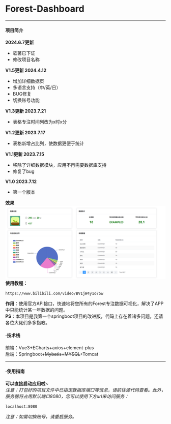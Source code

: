 # Forest-Dashboard
***
#### 项目简介  
**2024.6.7更新**
* 软著已下证
* 修改项目名称

**V1.5更新 2024.4.12**
* 增加详细数据页
* 多语言支持（中/英/日）
* BUG修复
* 切换账号功能

**V1.3更新 2023.7.21**
* 表格专注时间列改为x时x分  

**V1.2更新 2023.7.17**
* 表格新增占比列，使数据更便于统计   

**V1.1更新 2023.7.15**  
* 移除了详细数据模块，应用不再需要数据库支持    
* 修复了bug    

 
**V1.0 2023.7.12**  
* 第一个版本

**效果**  
![](./preview.png)  
**使用教程：**
```
https://www.bilibili.com/video/BV1jW4y1o75w
```
**作用**：使用官方API接口，快速地将您所有的Forest专注数据可视化，解决了APP中只能统计某一年数据的问题。  
**PS**：本项目是我第一个springboot项目的改进版，代码上存在着诸多问题，还请各位大佬们多多指教。
#### ·技术栈
前端：Vue3+ECharts+axios+element-plus    
后端：Springboot+~~Mybatis~~+~~MYSQL~~+Tomcat
***
#### ·使用指南
**可以直接启动应用啦~**  
*注意：打包好的项目文件中已指定数据库端口等信息，请前往源代码查看。此外，服务器将占用默认端口8080，您可以使用下方url来访问服务：*
```
localhost:8080
```
*注意：如需切换账号，请重启服务。*

    
